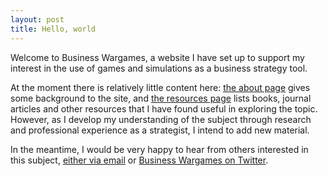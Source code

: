 ```yaml
---
layout: post
title: Hello, world
---
```


Welcome to Business Wargames, a website I have set up to support my interest in the use of games and simulations as a business strategy tool. 

At the moment there is relatively little content here: [the about page](/about) gives some background to the site, and [the resources page](/resources) lists books, journal articles and other resources that I have found useful in exploring the topic. However, as I develop my understanding of the subject through research and professional experience as a strategist, I intend to add new material. 

In the meantime, I would be very happy to hear from others interested in this subject, [either via email](mailto:contact@businesswargames.org) or [Business Wargames on Twitter](https://twitter.com/buswargames).
